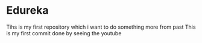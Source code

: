 # Edureka
Tihs is my first repository which i want to do something more from past
This is my first commit done by seeing the youtube
